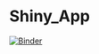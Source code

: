 # Shiny_App
[![Binder](https://mybinder.org/badge_logo.svg)](https://mybinder.org/v2/gh/madycrucs713/Shiny_App/main)
